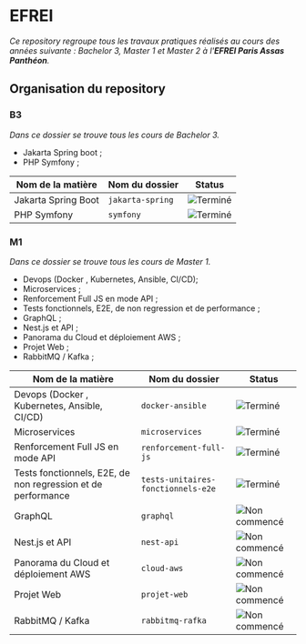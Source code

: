 
# EFREI

_Ce repository regroupe tous les travaux pratiques réalisés au cours des années suivante : Bachelor 3, Master 1 et Master 2 à l'__EFREI Paris Assas Panthéon__._

## Organisation du repository

### B3

_Dans ce dossier se trouve tous les cours de Bachelor 3._


- Jakarta Spring boot ;
- PHP Symfony ;


| Nom de la matière    | Nom du dossier | Status  |
|----------------------|-----------------|---------|
| Jakarta Spring Boot  | `jakarta-spring`            | ![Terminé](https://img.shields.io/badge/Terminé-brightgreen)  |
| PHP Symfony  | `symfony`            | ![Terminé](https://img.shields.io/badge/Terminé-brightgreen)  |

### M1


_Dans ce dossier se trouve tous les cours de Master 1._


- Devops (Docker , Kubernetes, Ansible, CI/CD);
- Microservices ;
- Renforcement Full JS en mode API ;
- Tests fonctionnels, E2E, de non regression et de performance ;
- GraphQL ;
- Nest.js et API ;
- Panorama du Cloud et déploiement AWS ;
- Projet Web ;
- RabbitMQ / Kafka ;

| Nom de la matière    | Nom du dossier | Status  |
|----------------------|-----------------|---------|
| Devops (Docker , Kubernetes, Ansible, CI/CD) | `docker-ansible`            | ![Terminé](https://img.shields.io/badge/Terminé-brightgreen)  |
| Microservices  | `microservices`            | ![Terminé](https://img.shields.io/badge/Terminé-brightgreen)  |
| Renforcement Full JS en mode API  | `renforcement-full-js`            | ![Terminé](https://img.shields.io/badge/Terminé-brightgreen)  |
| Tests fonctionnels, E2E, de non regression et de performance  | `tests-unitaires-fonctionnels-e2e`            | ![Terminé](https://img.shields.io/badge/En%20cours-orange)  |
| GraphQL  | `graphql`            | ![Non commencé](https://img.shields.io/badge/Non%20commencé-red)  |
| Nest.js et API  | `nest-api`            | ![Non commencé](https://img.shields.io/badge/Non%20commencé-red)  |
| Panorama du Cloud et déploiement AWS  | `cloud-aws`            | ![Non commencé](https://img.shields.io/badge/Non%20commencé-red)  |
| Projet Web  | `projet-web`            | ![Non commencé](https://img.shields.io/badge/Non%20commencé-red)  |
| RabbitMQ / Kafka  | `rabbitmq-rafka`            | ![Non commencé](https://img.shields.io/badge/Non%20commencé-red)  |